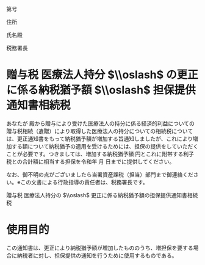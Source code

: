 第号

住所

氏名殿

税務署長

# 贈与税 医療法人持分 $\\oslash$ の更正に係る納税猶予額 $\\oslash$ 担保提供通知書相続税

あなたが 殿から贈与により受けた医療法人の持分に係る経済的利益についての贈与税相続（遺贈）により取得した医療法人の持分についての相続税については、更正通知書をもって納税猶予額が増加する旨通知しましたが、これにより増加する額について納税猶予の適用を受けるためには、担保の提供をしていただくことが必要です。つきましては、増加する納税猶予額 円とこれに附帯する利子税との合計額に相当する担保を令和年 月 日までに提供してください。

なお、御不明の点がございましたら当署資産課税（担当）部門まで御連絡ください。※この文書による行政指導の責任者は、税務署長です。

贈与税 医療法人持分の $\\oslash$ 更正に係る納税猶予額の担保提供通知書相続税

# 使用目的

この通知書は、更正により納税猶予額が増加したもののうち、増担保を要する場合に納税者に対し、担保提供の通知を行うために使用するものである。